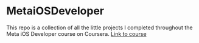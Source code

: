# MetaiOSDeveloper

This repo is a collection of all the little projects I completed throughout the Meta iOS Developer course on Coursera.
[Link to course](https://www.coursera.org/professional-certificates/meta-ios-developer)
